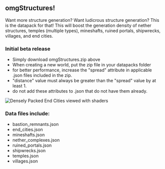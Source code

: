 ## omgStructures!
Want more structure generation? Want ludicrous structure generation? This is the datapack for that! This will boost the generation density of nether structures, temples (multiple types), mineshafts, ruined portals, shipwrecks, villages, and end cities.

### Initial beta release
- Simply download omgStructures.zip above
- When creating a new world, put the zip file in your datapacks folder
- for better performance, increase the "spread" attribute in applicable .json files included in the zip.
- "distance" value must always be greater than the "spread" value by at least 1.
- do not add these attributes to .json that do not have them already.

![Densely Packed End Cities viewed with shaders](https://cdn.modrinth.com/data/cached_images/a9a0f83f866d988455828daad9e889319da58616_0.webp)

### Data files include:
- bastion_remnants.json
- end_cities.json
- mineshafts.json
- nether_complexes.json
- ruined_portals.json
- shipwrecks.json
- temples.json
- villages.json

